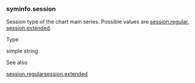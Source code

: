 ### syminfo.session

Session type of the chart main series. Possible values are [session.regular](#const_session.regular), [session.extended](#const_session.extended).

Type

simple string

See also

[session.regular](#const_session.regular)[session.extended](#const_session.extended)
